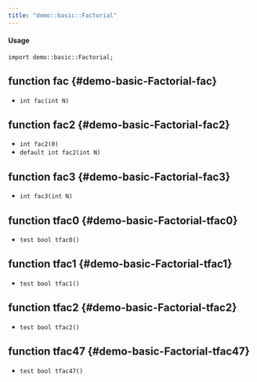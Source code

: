 ```yaml
---
title: "demo::basic::Factorial"
---
```


#### Usage

`import demo::basic::Factorial;`


## function fac {#demo-basic-Factorial-fac}

* ``int fac(int N)``

## function fac2 {#demo-basic-Factorial-fac2}

* ``int fac2(0)``
* ``default int fac2(int N)``

## function fac3 {#demo-basic-Factorial-fac3}

* ``int fac3(int N)``

## function tfac0 {#demo-basic-Factorial-tfac0}

* ``test bool tfac0()``

## function tfac1 {#demo-basic-Factorial-tfac1}

* ``test bool tfac1()``

## function tfac2 {#demo-basic-Factorial-tfac2}

* ``test bool tfac2()``

## function tfac47 {#demo-basic-Factorial-tfac47}

* ``test bool tfac47()``

